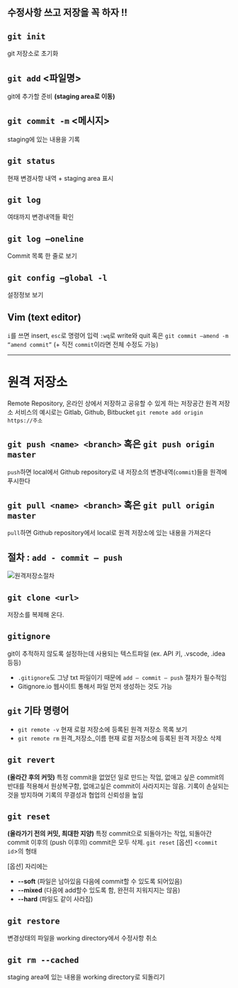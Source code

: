 ## 수정사항 쓰고 저장을 꼭 하자 !! 

## `git init`
git 저장소로 초기화


## `git add` <파일명>
git에 추가할 준비 **(staging area로 이동)**


## `git commit -m` <메시지>
staging에 있는 내용을 기록


## `git status`
현재 변경사항 내역 + staging area 표시


## `git log`
여태까지 변경내역들 확인


## `git log –oneline`
Commit 목록 한 줄로 보기


## `git config –global -l`
설정정보 보기


## Vim (text editor) 
`i`를 쓰면 insert, 
`esc`로 명령어 입력
`:wq`로 write와 quit
혹은 `git commit –amend -m “amend commit”` (+ 직전 `commit`이라면 전체 수정도 가능)

---

# 원격 저장소 
Remote Repository, 온라인 상에서 저장하고 공유할 수 있게 하는 저장공간
원격 저장소 서비스의 예시로는 Gitlab, Github, Bitbucket
`git remote add origin https://주소`


## `git push <name> <branch>` 혹은 `git push origin master`
`push`하면 local에서 Github repository로
내 저장소의 변경내역(`commit`)들을 원격에 푸시한다


## `git pull <name> <branch>` 혹은 `git pull origin master`
`pull`하면 Github repository에서 local로 
원격 저장소에 있는 내용을 가져온다


## 절차 : **`add - commit – push`**
![원격저장소절차](https://miro.medium.com/max/3834/1*g-iW9rUZVeHSdKNnVbAuQg.png)


## `git clone <url>`
저장소를 복제해 온다.


## `gitignore` 
git이 추적하지 않도록 설정하는데 사용되는 텍스트파일 (ex. API 키, .vscode, .idea 등등)
- `.gitignore`도 그냥 txt 파일이기 때문에 `add – commit – push` 절차가 필수적임	
- Gitignore.io 웹사이트 통해서 파일 먼저 생성하는 것도 가능


## `git` 기타 명령어
- `git remote -v`
현재 로컬 저장소에 등록된 원격 저장소 목록 보기
- `git remote rm` 원격_저장소_이름
현재 로컬 저장소에 등록된 원격 저장소 삭제


## `git revert` 
**(올라간 후의 커밋)** 특정 commit을 없었던 일로 만드는 작업, 없애고 싶은 commit의 반대를 적용해서 원상복구함, 없애고싶은 commit이 사라지지는 않음. 기록이 손실되는 것을 방지하며 기록의 무결성과 협업의 신뢰성을 높임


## `git reset`
**(올라가기 전의 커밋, 최대한 지양)** 특정 commit으로 되돌아가는 작업, 되돌아간 commit 이후의 (push 이후의) commit은 모두 삭제. 
`git reset` [옵션] <`commit id`>의 형태

[옵션] 자리에는
- **--soft** (파일은 남아있음 다음에 commit할 수 있도록 되어있음) 
- **--mixed** (다음에 add할수 있도록 함, 완전히 지워지지는 않음)
- **--hard** (파일도 같이 사라짐) 


## `git restore`
변경상태의 파일을 working directory에서 수정사항 취소


## `git rm --cached`
staging area에 있는 내용을 working directory로 되돌리기